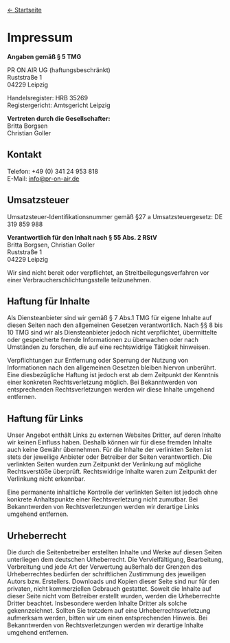 ---
---

[← Startseite](/)

# Impressum

**Angaben gem&auml;&szlig; &sect; 5 TMG**
 
PR ON AIR UG (haftungsbeschr&auml;nkt)<br>
Ruststraße 1<br>
04229 Leipzig
 
Handelsregister: HRB 35269<br>
Registergericht: Amtsgericht Leipzig
 
**Vertreten durch die Gesellschafter:**<br>
Britta Borgsen<br>
Christian Goller
 
## Kontakt
 
Telefon: +49 (0) 341 24 953 818<br>
E-Mail: info@pr-on-air.de
 
## Umsatzsteuer

Umsatzsteuer-Identifikationsnummer gem&auml;&szlig; &sect;27 a Umsatzsteuergesetz:
DE 319 859 988
 
**Verantwortlich f&uuml;r den Inhalt nach &sect; 55 Abs. 2 RStV**<br>
Britta Borgsen, Christian Goller<br>
Ruststraße 1<br>
04229 Leipzig
 
Wir sind nicht bereit oder verpflichtet, an Streitbeilegungsverfahren vor einer Verbraucherschlichtungsstelle teilzunehmen.
 
## Haftung f&uuml;r Inhalte
 
Als Diensteanbieter sind wir gem&auml;&szlig; &sect; 7 Abs.1 TMG f&uuml;r eigene Inhalte auf diesen Seiten nach den allgemeinen Gesetzen verantwortlich. Nach
&sect;&sect; 8 bis 10 TMG sind wir als Diensteanbieter jedoch nicht verpflichtet, &uuml;bermittelte oder gespeicherte fremde Informationen zu &uuml;berwachen
oder nach Umst&auml;nden zu forschen, die auf eine rechtswidrige T&auml;tigkeit hinweisen.
 
Verpflichtungen zur Entfernung oder Sperrung der Nutzung von Informationen nach den allgemeinen Gesetzen bleiben hiervon unber&uuml;hrt. Eine
diesbez&uuml;gliche Haftung ist jedoch erst ab dem Zeitpunkt der Kenntnis einer konkreten Rechtsverletzung m&ouml;glich. Bei Bekanntwerden von entsprechenden
Rechtsverletzungen werden wir diese Inhalte umgehend entfernen.
 
## Haftung f&uuml;r Links
 
Unser Angebot enth&auml;lt Links zu externen Websites Dritter, auf deren Inhalte wir keinen Einfluss haben. Deshalb k&ouml;nnen wir f&uuml;r diese fremden
Inhalte auch keine Gew&auml;hr &uuml;bernehmen. F&uuml;r die Inhalte der verlinkten Seiten ist stets der jeweilige Anbieter oder Betreiber der Seiten
verantwortlich. Die verlinkten Seiten wurden zum Zeitpunkt der Verlinkung auf m&ouml;gliche Rechtsverst&ouml;&szlig;e &uuml;berpr&uuml;ft. Rechtswidrige Inhalte
waren zum Zeitpunkt der Verlinkung nicht erkennbar.
 
Eine permanente inhaltliche Kontrolle der verlinkten Seiten ist jedoch ohne konkrete Anhaltspunkte einer Rechtsverletzung nicht zumutbar. Bei Bekanntwerden von
Rechtsverletzungen werden wir derartige Links umgehend entfernen.

## Urheberrecht
 
Die durch die Seitenbetreiber erstellten Inhalte und Werke auf diesen Seiten unterliegen dem deutschen Urheberrecht. Die Vervielf&auml;ltigung, Bearbeitung,
Verbreitung und jede Art der Verwertung au&szlig;erhalb der Grenzen des Urheberrechtes bed&uuml;rfen der schriftlichen Zustimmung des jeweiligen Autors bzw.
Erstellers. Downloads und Kopien dieser Seite sind nur f&uuml;r den privaten, nicht kommerziellen Gebrauch gestattet. Soweit die Inhalte auf dieser Seite nicht
vom Betreiber erstellt wurden, werden die Urheberrechte Dritter beachtet. Insbesondere werden Inhalte Dritter als solche gekennzeichnet. Sollten Sie trotzdem
auf eine Urheberrechtsverletzung aufmerksam werden, bitten wir um einen entsprechenden Hinweis. Bei Bekanntwerden von Rechtsverletzungen werden wir derartige
Inhalte umgehend entfernen.
